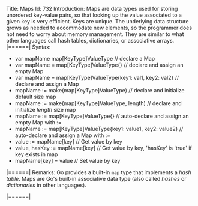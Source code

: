Title: Maps
Id: 732
Introduction:
Maps are data types used for storing unordered key-value pairs, so that looking up the value associated to a given key is very efficient. Keys are unique. The underlying data structure grows as needed to accommodate new elements, so the programmer does not need to worry about memory management. They are similar to what other languages call hash tables, dictionaries, or associative arrays.
|======|
Syntax:
- var mapName map[KeyType]ValueType  // declare a Map
- var mapName = map[KeyType]ValueType{}  // declare and assign an empty Map
- var mapName = map[KeyType]ValueType{key1: val1, key2: val2}  // declare and assign a Map
- mapName := make(map[KeyType]ValueType) // declare and initialize default size map
- mapName := make(map[KeyType]ValueType, length) // declare and initialize *length* size map
- mapName := map[KeyType]ValueType{}  // auto-declare and assign an empty Map with :=
- mapName := map[KeyType]ValueType{key1: value1, key2: value2}  // auto-declare and assign a Map with :=
- value := mapName[key]  // Get value by key
- value, hasKey := mapName[key]  // Get value by key, 'hasKey' is 'true' if key exists in map
- mapName[key] = value  // Set value by key

|======|
Remarks:
Go provides a built-in `map` type that implements a _hash table_. Maps are Go's built-in associative data type (also called _hashes_ or _dictionaries_ in other languages).

|======|
